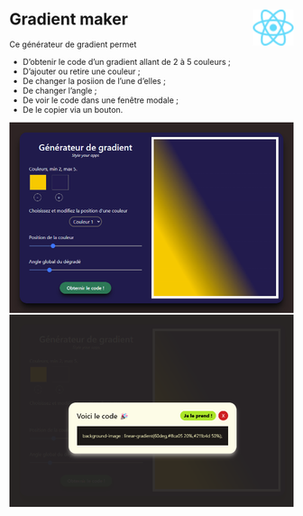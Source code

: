 # **Gradient maker** <a href="../../"><img align="right" src="../../src/images/React-icon.svg" alt="React" title="framework React" widht="auto" height="64px"></a>

Ce générateur de gradient permet
* D’obtenir le code d’un gradient allant de 2 à 5 couleurs ;
* D’ajouter ou retire une couleur ;
* De changer la posiion de l’une d’elles ;
* De changer l’angle ;
* De voir le code dans une fenêtre modale ;
* De le copier via un bouton.
<div align="center">

![gradiantMaker](../../src/sceenshots/gradientMaker.png)  
![gradiantMakerModal](../../src/sceenshots/gradientMaker1.png)